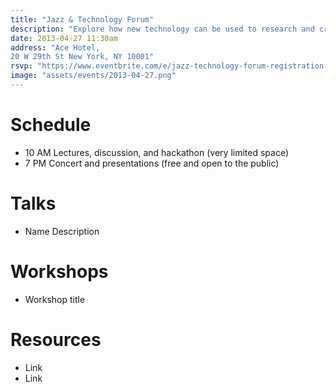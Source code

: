 ```yaml
---
title: "Jazz & Technology Forum"
description: "Explore how new technology can be used to research and create Jazz"
date: 2013-04-27 11:30am
address: "Ace Hotel,
20 W 29th St New York, NY 10001"
rsvp: "https://www.eventbrite.com/e/jazz-technology-forum-registration-5567821504"
image: "assets/events/2013-04-27.png"
---
```


# Schedule

- 10 AM Lectures, discussion, and hackathon (very limited space)
- 7 PM Concert and presentations (free and open to the public)

# Talks

- Name
  Description

# Workshops

- Workshop title


# Resources

- Link
- Link
